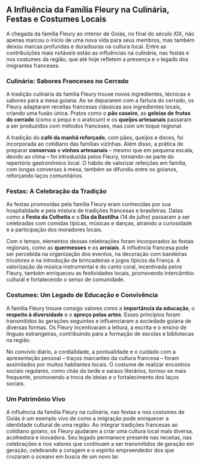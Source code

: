## A Influência da Família Fleury na Culinária, Festas e Costumes Locais

A chegada da família Fleury ao interior de Goiás, no final do século XIX, não apenas marcou o início de uma nova vida para seus membros, mas também deixou marcas profundas e duradouras na cultura local. Entre as contribuições mais notáveis estão as influências na culinária, nas festas e nos costumes da região, que até hoje refletem a presença e o legado dos imigrantes franceses.

### Culinária: Sabores Franceses no Cerrado

A tradição culinária da família Fleury trouxe novos ingredientes, técnicas e sabores para a mesa goiana. Ao se depararem com a fartura do cerrado, os Fleury adaptaram receitas francesas clássicas aos ingredientes locais, criando uma fusão única. Pratos como o **pão caseiro**, as **geleias de frutas do cerrado** (como o pequi e o araticum) e os **queijos artesanais** passaram a ser produzidos com métodos franceses, mas com um toque regional.

A tradição do **café da manhã reforçado**, com pães, queijos e doces, foi incorporada ao cotidiano das famílias vizinhas. Além disso, a prática de preparar **conservas** e **vinhos artesanais** – mesmo que em pequena escala, devido ao clima – foi introduzida pelos Fleury, tornando-se parte do repertório gastronômico local. O hábito de valorizar refeições em família, com longas conversas à mesa, também se difundiu entre os goianos, reforçando laços comunitários.

### Festas: A Celebração da Tradição

As festas promovidas pela família Fleury eram conhecidas por sua hospitalidade e pela mistura de tradições francesas e brasileiras. Datas como a **Festa da Colheita** e o **Dia da Bastilha** (14 de julho) passaram a ser celebradas com comidas típicas, músicas e danças, atraindo a curiosidade e a participação dos moradores locais.

Com o tempo, elementos dessas celebrações foram incorporados às festas regionais, como as **quermesses** e os **arraiais**. A influência francesa pode ser percebida na organização dos eventos, na decoração com bandeiras tricolores e na introdução de brincadeiras e jogos típicos da França. A valorização da música instrumental e do canto coral, incentivada pelos Fleury, também enriqueceu as festividades locais, promovendo intercâmbio cultural e fortalecendo o senso de comunidade.

### Costumes: Um Legado de Educação e Convivência

A família Fleury trouxe consigo valores como a **importância da educação**, o **respeito à diversidade** e o **apreço pelas artes**. Esses princípios foram transmitidos às gerações seguintes e influenciaram a sociedade goiana de diversas formas. Os Fleury incentivaram a leitura, a escrita e o ensino de línguas estrangeiras, contribuindo para a formação de escolas e bibliotecas na região.

No convívio diário, a cordialidade, a pontualidade e o cuidado com a apresentação pessoal – traços marcantes da cultura francesa – foram assimilados por muitos habitantes locais. O costume de realizar encontros sociais regulares, como chás da tarde e saraus literários, tornou-se mais frequente, promovendo a troca de ideias e o fortalecimento dos laços sociais.

### Um Patrimônio Vivo

A influência da família Fleury na culinária, nas festas e nos costumes de Goiás é um exemplo vivo de como a imigração pode enriquecer a identidade cultural de uma região. Ao integrar tradições francesas ao cotidiano goiano, os Fleury ajudaram a criar uma cultura local mais diversa, acolhedora e inovadora. Seu legado permanece presente nas receitas, nas celebrações e nos valores que continuam a ser transmitidos de geração em geração, celebrando a coragem e o espírito empreendedor dos que cruzaram o oceano em busca de um novo lar.
